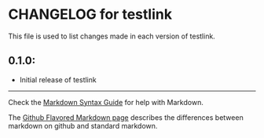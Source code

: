 # CHANGELOG for testlink

This file is used to list changes made in each version of testlink.

## 0.1.0:

* Initial release of testlink

- - -
Check the [Markdown Syntax Guide](http://daringfireball.net/projects/markdown/syntax) for help with Markdown.

The [Github Flavored Markdown page](http://github.github.com/github-flavored-markdown/) describes the differences between markdown on github and standard markdown.

